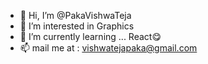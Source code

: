 - 👋 Hi, I’m @PakaVishwaTeja
- 👀 I’m interested in Graphics
- 🌱 I’m currently learning ... React😋
- 📫 mail me at  : vishwatejapaka@gmail.com

<!---
PakaVishwaTeja/PakaVishwaTeja is a ✨ special ✨ repository because its `README.md` (this file) appears on your GitHub profile.
You can click the Preview link to take a look at your changes.
--->
